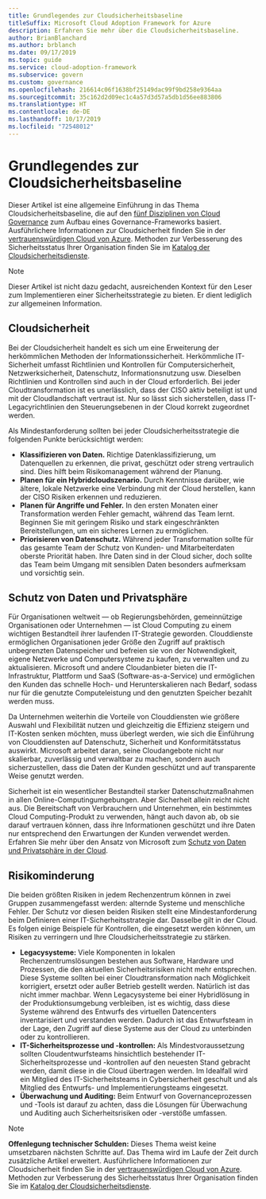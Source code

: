 ```yaml
---
title: Grundlegendes zur Cloudsicherheitsbaseline
titleSuffix: Microsoft Cloud Adoption Framework for Azure
description: Erfahren Sie mehr über die Cloudsicherheitsbaseline.
author: BrianBlanchard
ms.author: brblanch
ms.date: 09/17/2019
ms.topic: guide
ms.service: cloud-adoption-framework
ms.subservice: govern
ms.custom: governance
ms.openlocfilehash: 216614c06f1638bf25149dac99f9bd258e9364aa
ms.sourcegitcommit: 35c162d2d09ec1c4a57d3d57a5db1d56ee883806
ms.translationtype: HT
ms.contentlocale: de-DE
ms.lasthandoff: 10/17/2019
ms.locfileid: "72548012"
---
```

# <a name="understand-the-cloud-security-baseline"></a>Grundlegendes zur Cloudsicherheitsbaseline

Dieser Artikel ist eine allgemeine Einführung in das Thema Cloudsicherheitsbaseline, die auf den [fünf Disziplinen von Cloud Governance](../governance-disciplines.md) zum Aufbau eines Governance-Frameworks basiert. Ausführlichere Informationen zur Cloudsicherheit finden Sie in der [vertrauenswürdigen Cloud von Azure](https://azure.microsoft.com/overview/trusted-cloud). Methoden zur Verbesserung des Sicherheitsstatus Ihrer Organisation finden Sie im [Katalog der Cloudsicherheitsdienste](https://www.microsoft.com/security/information-protection).

> [!NOTE]
> Dieser Artikel ist nicht dazu gedacht, ausreichenden Kontext für den Leser zum Implementieren einer Sicherheitsstrategie zu bieten. Er dient lediglich zur allgemeinen Information.

## <a name="cloud-security"></a>Cloudsicherheit

Bei der Cloudsicherheit handelt es sich um eine Erweiterung der herkömmlichen Methoden der Informationssicherheit. Herkömmliche IT-Sicherheit umfasst Richtlinien und Kontrollen für Computersicherheit, Netzwerksicherheit, Datenschutz, Informationsnutzung usw. Dieselben Richtlinien und Kontrollen sind auch in der Cloud erforderlich. Bei jeder Cloudtransformation ist es unerlässlich, dass der CISO aktiv beteiligt ist und mit der Cloudlandschaft vertraut ist. Nur so lässt sich sicherstellen, dass IT-Legacyrichtlinien den Steuerungsebenen in der Cloud korrekt zugeordnet werden.

Als Mindestanforderung sollten bei jeder Cloudsicherheitsstrategie die folgenden Punkte berücksichtigt werden:

- **Klassifizieren von Daten.** Richtige Datenklassifizierung, um Datenquellen zu erkennen, die privat, geschützt oder streng vertraulich sind. Dies hilft beim Risikomanagement während der Planung.
- **Planen für ein Hybridcloudszenario.** Durch Kenntnisse darüber, wie ältere, lokale Netzwerke eine Verbindung mit der Cloud herstellen, kann der CISO Risiken erkennen und reduzieren.
- **Planen für Angriffe und Fehler.** In den ersten Monaten einer Transformation werden Fehler gemacht, während das Team lernt. Beginnen Sie mit geringem Risiko und stark eingeschränkten Bereitstellungen, um ein sicheres Lernen zu ermöglichen.
- **Priorisieren von Datenschutz.** Während jeder Transformation sollte für das gesamte Team der Schutz von Kunden- und Mitarbeiterdaten oberste Priorität haben. Ihre Daten sind in der Cloud sicher, doch sollte das Team beim Umgang mit sensiblen Daten besonders aufmerksam und vorsichtig sein.

## <a name="protecting-data-and-privacy"></a>Schutz von Daten und Privatsphäre

Für Organisationen weltweit &mdash; ob Regierungsbehörden, gemeinnützige Organisationen oder Unternehmen &mdash; ist Cloud Computing zu einem wichtigen Bestandteil ihrer laufenden IT-Strategie geworden. Clouddienste ermöglichen Organisationen jeder Größe den Zugriff auf praktisch unbegrenzten Datenspeicher und befreien sie von der Notwendigkeit, eigene Netzwerke und Computersysteme zu kaufen, zu verwalten und zu aktualisieren. Microsoft und andere Cloudanbieter bieten die IT-Infrastruktur, Plattform und SaaS (Software-as-a-Service) und ermöglichen den Kunden das schnelle Hoch- und Herunterskalieren nach Bedarf, sodass nur für die genutzte Computeleistung und den genutzten Speicher bezahlt werden muss.

Da Unternehmen weiterhin die Vorteile von Clouddiensten wie größere Auswahl und Flexibilität nutzen und gleichzeitig die Effizienz steigern und IT-Kosten senken möchten, muss überlegt werden, wie sich die Einführung von Clouddiensten auf Datenschutz, Sicherheit und Konformitätsstatus auswirkt. Microsoft arbeitet daran, seine Cloudangebote nicht nur skalierbar, zuverlässig und verwaltbar zu machen, sondern auch sicherzustellen, dass die Daten der Kunden geschützt und auf transparente Weise genutzt werden.

Sicherheit ist ein wesentlicher Bestandteil starker Datenschutzmaßnahmen in allen Online-Computingumgebungen. Aber Sicherheit allein reicht nicht aus. Die Bereitschaft von Verbrauchern und Unternehmen, ein bestimmtes Cloud Computing-Produkt zu verwenden, hängt auch davon ab, ob sie darauf vertrauen können, dass ihre Informationen geschützt und ihre Daten nur entsprechend den Erwartungen der Kunden verwendet werden. Erfahren Sie mehr über den Ansatz von Microsoft zum [Schutz von Daten und Privatsphäre in der Cloud](https://go.microsoft.com/fwlink/?LinkId=808242&clcid=0x409).

## <a name="risk-mitigation"></a>Risikominderung

Die beiden größten Risiken in jedem Rechenzentrum können in zwei Gruppen zusammengefasst werden: alternde Systeme und menschliche Fehler. Der Schutz vor diesen beiden Risiken stellt eine Mindestanforderung beim Definieren einer IT-Sicherheitsstrategie dar. Dasselbe gilt in der Cloud. Es folgen einige Beispiele für Kontrollen, die eingesetzt werden können, um Risiken zu verringern und Ihre Cloudsicherheitsstrategie zu stärken.

- **Legacysysteme:** Viele Komponenten in lokalen Rechenzentrumslösungen bestehen aus Software, Hardware und Prozessen, die den aktuellen Sicherheitsrisiken nicht mehr entsprechen. Diese Systeme sollten bei einer Cloudtransformation nach Möglichkeit korrigiert, ersetzt oder außer Betrieb gestellt werden. Natürlich ist das nicht immer machbar. Wenn Legacysysteme bei einer Hybridlösung in der Produktionsumgebung verbleiben, ist es wichtig, dass diese Systeme während des Entwurfs des virtuellen Datencenters inventarisiert und verstanden werden. Dadurch ist das Entwurfsteam in der Lage, den Zugriff auf diese Systeme aus der Cloud zu unterbinden oder zu kontrollieren.
- **IT-Sicherheitsprozesse und -kontrollen:** Als Mindestvoraussetzung sollten Cloudentwurfsteams hinsichtlich bestehender IT-Sicherheitsprozesse und -kontrollen auf den neuesten Stand gebracht werden, damit diese in die Cloud übertragen werden. Im Idealfall wird ein Mitglied des IT-Sicherheitsteams in Cybersicherheit geschult und als Mitglied des Entwurfs- und Implementierungsteams eingesetzt.
- **Überwachung und Auditing:** Beim Entwurf von Governanceprozessen und -Tools ist darauf zu achten, dass die Lösungen für Überwachung und Auditing auch Sicherheitsrisiken oder -verstöße umfassen.

> [!NOTE]
> **Offenlegung technischer Schulden:** Dieses Thema weist keine umsetzbaren nächsten Schritte auf. Das Thema wird im Laufe der Zeit durch zusätzliche Artikel erweitert. Ausführlichere Informationen zur Cloudsicherheit finden Sie in der [vertrauenswürdigen Cloud von Azure](https://azure.microsoft.com/overview/trusted-cloud). Methoden zur Verbesserung des Sicherheitsstatus Ihrer Organisation finden Sie im [Katalog der Cloudsicherheitsdienste](https://www.microsoft.com/security/information-protection).
